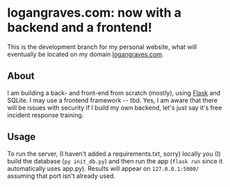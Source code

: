 # logangraves.com: now with a backend and a frontend!
This is the development branch for my personal website, what will eventually be located on my domain [logangraves.com](https://logangraves.com).

## About
I am building a back- and front-end from scratch (mostly), using [Flask](https://flask.palletsprojects.com/) and SQLite. I may use a frontend framework -- tbd. Yes, I am aware that there will be issues with security if I build my own backend, let's just say it's free incident response training. 

## Usage
To run the server, (I haven't added a requirements.txt, sorry) locally you (I) build the database (`py init_db.py`) and then run the app (`flask run` since it automatically uses app.py). Results will appear on `127.0.0.1:5000/` assuming that port isn't already used.